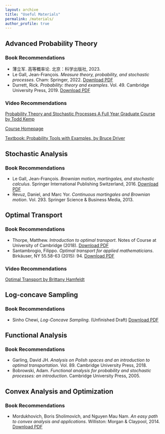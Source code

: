 ```yaml
---
layout: archive
title: "Useful Materials"
permalink: /materials/
author_profile: true
---
```



## Advanced Probability Theory
### Book Recommendations
- 薄立军. 高等概率论. 北京：科学出版社, 2023.
- Le Gall, Jean-François. *Measure theory, probability, and stochastic processes*. Cham: Springer, 2022. [Download PDF](https://i.4cdn.org/sci/1735027383598607.pdf)
- Durrett, Rick. *Probability: theory and examples*. Vol. 49. Cambridge University Press, 2019. [Download PDF](https://services.math.duke.edu/~rtd/PTE/PTE5_011119.pdf)

### Video Recommendations
[Probability Theory and Stochastic Processes A Full Year Graduate Course by Todd Kemp](https://www.youtube.com/@toddkemp-probability/playlists)

[Course Homepage](https://mathweb.ucsd.edu//~tkemp/ProbabilityTube/)

[Textbook: Probability Tools with Examples, by Bruce Driver](https://mathweb.ucsd.edu/~tkemp/280A/Driver-Probability-Lecture-Notes.pdf)

## Stochastic Analysis
### Book Recommendations
- Le Gall, Jean-François. *Brownian motion, martingales, and stochastic calculus*. Springer International Publishing Switzerland, 2016. [Download PDF](http://eprints.stta.ac.id/198/1/2016_Book_BrownianMotionMartingalesAndSt.pdf)
- Revuz, Daniel, and Marc Yor. *Continuous martingales and Brownian motion*. Vol. 293. Springer Science & Business Media, 2013.

## Optimal Transport
### Book Recommendations
- Thorpe, Matthew. *Introduction to optimal transport*. Notes of Course at University of Cambridge (2018). [Download PDF](http://www.damtp.cam.ac.uk/research/cia/files/teaching/Optimal_Transport_Notes.pdf)
- Santambrogio, Filippo. *Optimal transport for applied mathematicians*. Birkäuser, NY 55.58-63 (2015): 94. [Download PDF](https://citeseerx.ist.psu.edu/document?repid=rep1&type=pdf&doi=413028c564bdf7ae139dccd4edab06154193643f)

### Video Recommendations
[Optimal Transport by Brittany Hamfeldt](https://youtu.be/kjOBJP7gglw?si=BW3gy7oiiXvE-vRw)

## Log-concave Sampling
### Book Recommendations
- Sinho Chewi, *Log-Concave Sampling*. (Unfinished Draft) [Download PDF](https://chewisinho.github.io/main.pdf)

## Functional Analysis
### Book Recommendations
- Garling, David JH. *Analysis on Polish spaces and an introduction to optimal transportation*. Vol. 89. Cambridge University Press, 2018.
- Bobrowski, Adam. *Functional analysis for probability and stochastic processes: an introduction*. Cambridge University Press, 2005.

## Convex Analysis and Optimization
### Book Recommendations
- Mordukhovich, Boris Sholimovich, and Nguyen Mau Nam. *An easy path to convex analysis and applications*. Williston: Morgan & Claypool, 2014. [Download PDF](https://people.scs.carleton.ca/~bertossi/dmbi/material/Convex%20Analysis.pdf)


